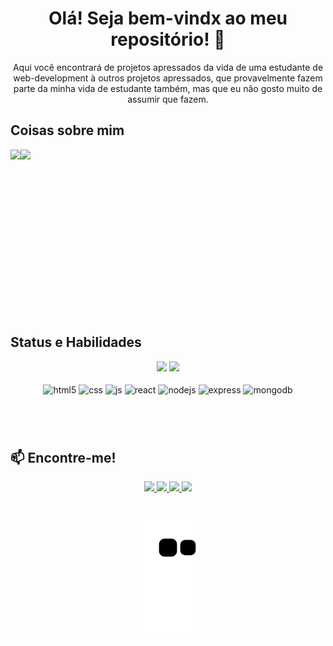 <div align="center">
  
  <h1>
    Olá! Seja bem-vindx ao meu repositório! 🌱
  </h1>
  
  <p>
    Aqui você encontrará de projetos apressados da vida de uma estudante de web-development à outros projetos apressados, que provavelmente fazem parte da minha vida de estudante também, mas que eu não gosto muito de assumir que fazem.
  </p>
  
  <h2 align="left">Coisas sobre mim</h2>

  
  <div style="display: flex">
    <img align="center" height="250em" src="./Texto do seu parágrafo.png"/>
    <img align="center" height="250em" src="https://media.tenor.com/bQCHJwgCNuMAAAAM/kitten-cat.gif"/>
  </div>
 
  <br>

<h2 align="left">Status e Habilidades</h2>
  
<div width="100%">
  <img height="180em" src="https://github-readme-stats.vercel.app/api?username=isabellexvr&show_icons=true&theme=radical"/>
  <img height="180em" src="https://github-readme-stats.vercel.app/api/top-langs/?username=anuraghazra&layout=compact&theme=radical"/>
</div>

<div style="display: inline-block">
  <br/>
  <img alt="html5" align="center" src="https://img.shields.io/badge/html5-%23E34F26.svg?style=for-the-badge&logo=html5&logoColor=white"/>
  <img alt="css" align="center" src="https://img.shields.io/badge/css3-%231572B6.svg?style=for-the-badge&logo=css3&logoColor=white"/>
  <img alt="js" align="center" src="https://img.shields.io/badge/javascript-%23323330.svg?style=for-the-badge&logo=javascript&logoColor=%23F7DF1E"/>
  <img alt="react" align="center" src="https://img.shields.io/badge/react-%2320232a.svg?style=for-the-badge&logo=react&logoColor=%2361DAFB"/>
  <img alt="nodejs" align="center" src="https://img.shields.io/badge/node.js-6DA55F?style=for-the-badge&logo=node.js&logoColor=white"/>
  <img alt="express" align="center" src="https://img.shields.io/badge/Express.js-404D59?style=for-the-badge"/>
  <img alt="mongodb" align="center" src="https://img.shields.io/badge/MongoDB-4EA94B?style=for-the-badge&logo=mongodb&logoColor=white"/>
</div>


#
<br/>
<h2 align="left">📫 Encontre-me! </h2>

<a href="mailto:isabellexavier59@gmail.com?Subject=Ola%2C%20estive%20em%20seu%20repositorio%20GitHub%20e%20quero%20contacta-la%21">
  <img src="https://img.shields.io/badge/Gmail-D14836?style=for-the-badge&logo=gmail&logoColor=white"/>
</a>

<a href="https://instagram.com/isabellexvr">
  <img src="https://img.shields.io/badge/Instagram-%23E4405F.svg?style=for-the-badge&logo=Instagram&logoColor=white"/>
</a>

<a href="https://www.linkedin.com/in/isabellexvr/">
  <img src="https://img.shields.io/badge/linkedin-%230077B5.svg?style=for-the-badge&logo=linkedin&logoColor=white"/>
</a>

<a href="https://twitter.com/isabellexvr">
  <img src="https://img.shields.io/badge/Twitter-%231DA1F2.svg?style=for-the-badge&logo=Twitter&logoColor=white"/>
</a>
  
  #
  ![Snake animation](https://github.com/rafaballerini/rafaballerini/blob/output/github-contribution-grid-snake.svg)
                                                                                                  
</div>
